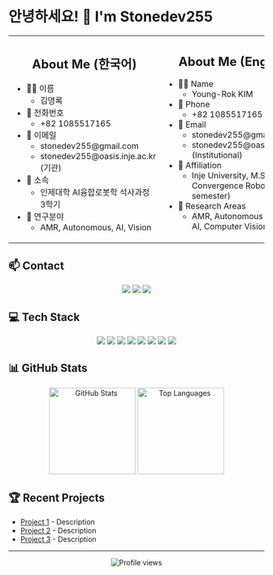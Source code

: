 # 안녕하세요! 👋 I'm Stonedev255

<table width="100%">
  <tr>
    <td width="50%" valign="top">
      <h2 align="center">About Me (한국어)</h2>
      <ul>
        <li>👨‍🎓 이름
          <ul><li>김영록</li></ul>
        </li>
        <li>📱 전화번호
          <ul><li>+82 1085517165</li></ul>
        </li>
        <li>📧 이메일
          <ul>
            <li>stonedev255@gmail.com</li>
            <li>stonedev255@oasis.inje.ac.kr (기관)</li>
          </ul>
        </li>
        <li>🏫 소속
          <ul><li>인제대학 AI융합로봇학 석사과정 3학기</li></ul>
        </li>
        <li>🔬 연구분야
          <ul><li>AMR, Autonomous, AI, Vision</li></ul>
        </li>
      </ul>
    </td>
    <td width="50%" valign="top">
      <h2 align="center">About Me (English)</h2>
      <ul>
        <li>👨‍🎓 Name
          <ul><li>Young-Rok KIM</li></ul>
        </li>
        <li>📱 Phone
          <ul><li>+82 1085517165</li></ul>
        </li>
        <li>📧 Email
          <ul>
            <li>stonedev255@gmail.com</li>
            <li>stonedev255@oasis.inje.ac.kr (Institutional)</li>
          </ul>
        </li>
        <li>🏫 Affiliation
          <ul><li>Inje University, M.S. in AI Convergence Robotics (3rd semester)</li></ul>
        </li>
        <li>🔬 Research Areas
          <ul><li>AMR, Autonomous Systems, AI, Computer Vision</li></ul>
        </li>
      </ul>
    </td>
  </tr>
</table>

## 📫 Contact
<p align="center">
  <a href="mailto:stonedev255@gmail.com" target="_blank"><img src="https://img.shields.io/badge/Gmail-d14836?style=flat-square&amp;logo=Gmail&amp;logoColor=white"></a>
  <a href="mailto:stonedev255@oasis.inje.ac.kr" target="_blank"><img src="https://img.shields.io/badge/Academic_Email-0078D4?style=flat-square&amp;logo=microsoft-outlook&amp;logoColor=white"></a>
  <a href="tel:+821085517165"><img src="https://img.shields.io/badge/Phone-+82_1085517165-blue?style=flat-square&logo=samsung&logoColor=white"></a>
</p>

## 💻 Tech Stack
<p align="center">
  <img src="https://img.shields.io/badge/Python-3776AB?style=flat-square&amp;logo=Python&amp;logoColor=white">
  <img src="https://img.shields.io/badge/Java-C3002D?style=flat-square&amp;logo=Java&amp;logoColor=white">
  <img src="https://img.shields.io/badge/Jupyter-F37626?style=flat-square&amp;logo=jupyter&amp;logoColor=white">
  <img src="https://img.shields.io/badge/ROS-22314E?style=flat-square&amp;logo=ros&amp;logoColor=white">
  <img src="https://img.shields.io/badge/Pytorch-EE4C2C?style=flat-square&amp;logo=pytorch&amp;logoColor=white">
  <img src="https://img.shields.io/badge/Anaconda3-44A833?style=flat-square&amp;logo=anaconda&amp;logoColor=white">
  <img src="https://img.shields.io/badge/Flask-000000?style=flat-square&amp;logo=flask&amp;logoColor=white">
  <img src="https://img.shields.io/badge/Docker-2496ED?style=flat-square&amp;logo=docker&amp;logoColor=white">
</p>

## 📊 GitHub Stats
<p align="center">
  <img src="https://github-readme-stats.vercel.app/api?username=Stonedev255&include_all_commits=true&rank_icon=github&show_icons=true&theme=radical" alt="GitHub Stats" height="170">
  <img src="https://github-readme-stats.vercel.app/api/top-langs/?username=Stonedev255&layout=compact&theme=radical" alt="Top Languages" height="170">
</p>

## 🏆 Recent Projects
<!-- You can add your recent projects with descriptions here -->
- [Project 1](https://github.com/Stonedev255/project1) - Description
- [Project 2](https://github.com/Stonedev255/project2) - Description
- [Project 3](https://github.com/Stonedev255/project3) - Description

---
<p align="center">
  <img src="https://komarev.com/ghpvc/?username=Stonedev255&color=blueviolet" alt="Profile views">
</p>
